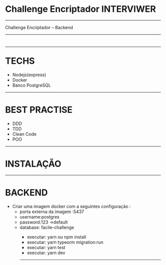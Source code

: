 # Challenge Encriptador INTERVIWER

 <hr />
 <p>
   Challenge Encriptador – Backend
 </p>
  <hr />
 <h1> <hr />
    TECHS
 </h1>
 <ul>
   <li>Nodejs(express)</li>
   <li>Docker</li>
   <li>Banco PostgreSQL</li>
 </ul>
 <hr />
 <h1>
    BEST PRACTISE
 </h1>
 <ul>
   <li>DDD</li>
   <li>TDD</li>
   <li>Clean Code</li>
   <li>POO</li>
 </ul>

 <hr />
 <h1>
    INSTALAÇÃO
 </h1>
 <hr />
 <h1>
    BACKEND
 </h1>
 <ul>
   <li>Criar uma imagem docker com a seguintes configuração : 
      <ul>
       <li>porta externa da imagem :5437</li>   
       <li>username:postgres</li>  
       <li>password:123  ->default</li> 
       <li>database: facile-challenge</li> 
      <ul>
   </li>
   <li>executar: yarn ou npm install</li>
   <li>executar: yarn typeorm migration:run</li>
   <li>executar: yarn test</li>
   <li>executar: yarn dev</li>
 </ul>

  <hr />
 
 